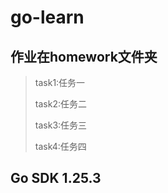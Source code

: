 # go-learn #


## 作业在homework文件夹 ##


>task1:任务一
> 
>task2:任务二
> 
>task3:任务三
> 
>task4:任务四


## Go SDK 1.25.3 ##





